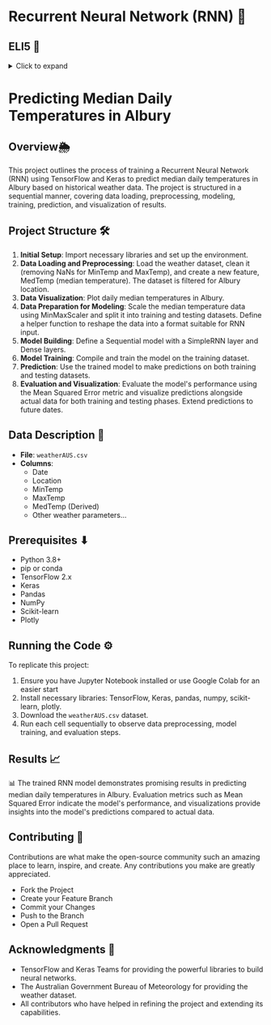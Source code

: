 # Recurrent Neural Network (RNN) 🧠



## ELI5 🧒
<details>
<summary>Click to expand</summary>

  
  
## What are RNNs? 🤔

Recurrent Neural Networks (RNNs) are a sophisticated class of artificial neural networks uniquely capable of processing sequences of data such as text, genomes, handwriting, or numerical time series from various sources. Unlike traditional neural networks, RNNs excel in applications where the sequence of data points is crucial, thanks to their ability to maintain a memory of previous inputs.

## Why RNNs? 🌟

In the digital age, data doesn't always come in independent packets. More often, it's a continuous stream of information where the sequence matters. Before RNNs, models struggled with sequential data, unable to leverage past information for future predictions. RNNs bridge this gap by incorporating a loop mechanism that allows them to retain a form of memory.

## How do RNNs Work? 🛠️

RNNs introduce a loop within themselves, processing data sequentially while retaining a memory (hidden state) of what has been computed thus far. This process allows RNNs to utilize previous computations (memory) in conjunction with the current input, a significant leap in handling sequential data.

1. **Loop Mechanism:** Combines current data input with the output from the previous step.
2. **Hidden State:** Acts as the RNN's memory, updated with each step, carrying information learned from prior inputs.
3. **Output Layer:** Depending on the task, outputs can be generated at each step or at the sequence's end.

## Challenges with RNNs 🚧

- **Vanishing Gradient Problem:** Training RNNs is notoriously challenging due to gradients diminishing as they are propagated back through time, complicating the learning of correlations in distant events.
- **Long Sequences:** The vanishing gradient issue makes it difficult for RNNs to process long sequences effectively, often losing context from earlier in the sequence.

## Applications of RNNs 📈

RNNs have proven effective across a variety of domains, including:
- Text generation
- Speech recognition
- Language translation
- Time-series forecasting

This introduction sets the stage for exploring more advanced models like LSTM and GRU networks, which build upon the foundational concepts of RNNs to address their limitations and enhance their capabilities. 🚀

</details>

# Predicting Median Daily Temperatures in Albury

## Overview🌦️ 

This project outlines the process of training a Recurrent Neural Network (RNN) using TensorFlow and Keras to predict median daily temperatures in Albury based on historical weather data. The project is structured in a sequential manner, covering data loading, preprocessing, modeling, training, prediction, and visualization of results.

## Project Structure 🛠️

1. **Initial Setup**: Import necessary libraries and set up the environment.
2. **Data Loading and Preprocessing**: Load the weather dataset, clean it (removing NaNs for MinTemp and MaxTemp), and create a new feature, MedTemp (median temperature). The dataset is filtered for Albury location.
3. **Data Visualization**: Plot daily median temperatures in Albury.
4. **Data Preparation for Modeling**: Scale the median temperature data using MinMaxScaler and split it into training and testing datasets. Define a helper function to reshape the data into a format suitable for RNN input.
5. **Model Building**: Define a Sequential model with a SimpleRNN layer and Dense layers.
6. **Model Training**: Compile and train the model on the training dataset.
7. **Prediction**: Use the trained model to make predictions on both training and testing datasets.
8. **Evaluation and Visualization**: Evaluate the model's performance using the Mean Squared Error metric and visualize predictions alongside actual data for both training and testing phases. Extend predictions to future dates.

## Data Description 🚀

- **File**: `weatherAUS.csv`
- **Columns**: 
  - Date
  - Location
  - MinTemp
  - MaxTemp
  - MedTemp (Derived)
  - Other weather parameters...

## Prerequisites ⬇
- Python 3.8+
- pip or conda
- TensorFlow 2.x
- Keras
- Pandas
- NumPy
- Scikit-learn
- Plotly

## Running the Code ⚙

To replicate this project:

1. Ensure you have Jupyter Notebook installed or use Google Colab for an easier start
2. Install necessary libraries: TensorFlow, Keras, pandas, numpy, scikit-learn, plotly.
3. Download the `weatherAUS.csv` dataset.
4. Run each cell sequentially to observe data preprocessing, model training, and evaluation steps.


## Results 📈

📊 The trained RNN model demonstrates promising results in predicting median daily temperatures in Albury. Evaluation metrics such as Mean Squared Error indicate the model's performance, and visualizations provide insights into the model's predictions compared to actual data.

## Contributing 🤝

Contributions are what make the open-source community such an amazing place to learn, inspire, and create. Any contributions you make are greatly appreciated.

- Fork the Project
- Create your Feature Branch 
- Commit your Changes 
- Push to the Branch 
- Open a Pull Request

## Acknowledgments 🌟

- TensorFlow and Keras Teams for providing the powerful libraries to build neural networks.
- The Australian Government Bureau of Meteorology for providing the weather dataset.
- All contributors who have helped in refining the project and extending its capabilities.

